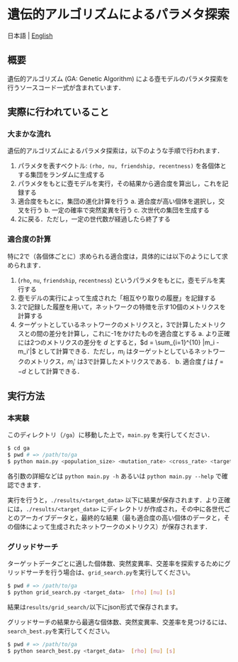 # 遺伝的アルゴリズムによるパラメタ探索

日本語 | [English](README.en.md)

## 概要

遺伝的アルゴリズム (GA: Genetic Algorithm) による壺モデルのパラメタ探索を行うソースコード一式が含まれています．

## 実際に行われていること

### 大まかな流れ

遺伝的アルゴリズムによるパラメタ探索は，以下のような手順で行われます．

1. パラメタを表すベクトル: `(rho, nu, friendship, recentness)` を各個体とする集団をランダムに生成する
2. パラメタをもとに壺モデルを実行，その結果から適合度を算出し，これを記録する
3. 適合度をもとに，集団の進化計算を行う
    a. 適合度が高い個体を選択し，交叉を行う
    b. 一定の確率で突然変異を行う
    c. 次世代の集団を生成する
4. 2に戻る．ただし，一定の世代数が経過したら終了する

### 適合度の計算

特に2で（各個体ごとに）求められる適合度は，具体的には以下のようにして求められます．

1. (`rho`, `nu`, `friendship`, `recentness`) というパラメタをもとに，壺モデルを実行する
2. 壺モデルの実行によって生成された「相互やり取りの履歴」を記録する
3. 2で記録した履歴を用いて，ネットワークの特徴を示す10個のメトリクスを計算する
4. ターゲットとしているネットワークのメトリクスと，3で計算したメトリクスとの間の差分を計算し，これに-1をかけたものを適合度とする
    a. より正確には2つのメトリクスの差分を $d$ とすると，$d = \sum_{i=1}^{10} |m_i - m_i'|$ として計算できる．ただし，$m_i$ はターゲットとしているネットワークのメトリクス，$m_i'$ は3で計算したメトリクスである．
    b. 適合度 $f$ は $f = -d$ として計算できる．

## 実行方法

### 本実験
このディレクトリ（`/ga`）に移動した上で，`main.py` を実行してください．

```bash
$ cd ga
$ pwd # => /path/to/ga
$ python main.py <population_size> <mutation_rate> <cross_rate> <target_data>  [rho] [nu] [s]
```

各引数の詳細などは `python main.py -h` あるいは `python main.py --help` で確認できます．

実行を行うと，`./results/<target_data>` 以下に結果が保存されます．より正確には，`./results/<target_data>` にディレクトリが作成され，その中に各世代ごとのアーカイブデータと，最終的な結果（最も適合度の高い個体のデータと，その個体によって生成されたネットワークのメトリクス）が保存されます．

### グリッドサーチ
ターゲットデータごとに適した個体数、突然変異率、交差率を探索するためにグリッドサーチを行う場合は、`grid_search.py`を実行してください。
```bash
$ pwd # => /path/to/ga
$ python grid_search.py <target_data>  [rho] [nu] [s]
```
結果は`results/grid_search/`以下にjson形式で保存されます。

グリッドサーチの結果から最適な個体数、突然変異率、交差率を見つけるには、`search_best.py`を実行してください。
```bash
$ pwd # => /path/to/ga
$ python search_best.py <target_data>  [rho] [nu] [s]
```
